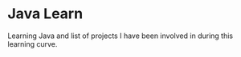 # Java Learn

Learning Java and list of projects I have been involved in during this learning curve.
